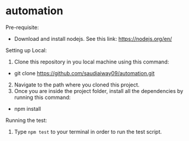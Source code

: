 # automation

Pre-requisite:
 - Download and install nodejs. See this link: https://nodejs.org/en/

Setting up Local:
 1. Clone this repository in you local machine using this command:
  - git clone https://github.com/saudiaiway09/automation.git
 2. Navigate to the path where you cloned this project.
 3. Once you are inside the project folder, install all the dependencies by running this command:
  - npm install

Running the test:
1. Type `npm test` to your terminal in order to run the test script.
